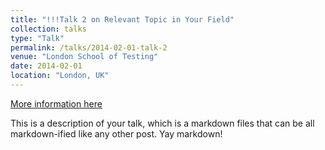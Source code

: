 ```yaml
---
title: "!!!Talk 2 on Relevant Topic in Your Field"
collection: talks
type: "Talk"
permalink: /talks/2014-02-01-talk-2
venue: "London School of Testing"
date: 2014-02-01
location: "London, UK"
---
```


[More information here](http://example2.com)

This is a description of your talk, which is a markdown files that can be all markdown-ified like any other post. Yay markdown!
